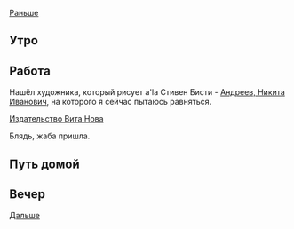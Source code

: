 [Раньше](2021.01.11.md)  
## Утро
## Работа
Нашёл художника, который рисует a'la Стивен Бисти - [Андреев, Никита Иванович](https://ru.wikipedia.org/wiki/%D0%90%D0%BD%D0%B4%D1%80%D0%B5%D0%B5%D0%B2,_%D0%9D%D0%B8%D0%BA%D0%B8%D1%82%D0%B0_%D0%98%D0%B2%D0%B0%D0%BD%D0%BE%D0%B2%D0%B8%D1%87), на которого я сейчас пытаюсь равняться.

[Издательство Вита Нова](https://www.facebook.com/vita.nova.31/posts/2359996577616424/)

Блядь, жаба пришла.

## Путь домой
## Вечер
[Дальше](2021.01.13.md)
